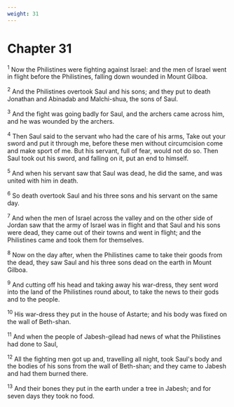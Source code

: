 ```yaml
---
weight: 31
---
```


# Chapter 31

<sup>1</sup> Now the Philistines were fighting against Israel: and the men of Israel went in flight before the Philistines, falling down wounded in Mount Gilboa. 

<sup>2</sup> And the Philistines overtook Saul and his sons; and they put to death Jonathan and Abinadab and Malchi-shua, the sons of Saul. 

<sup>3</sup> And the fight was going badly for Saul, and the archers came across him, and he was wounded by the archers. 

<sup>4</sup> Then Saul said to the servant who had the care of his arms, Take out your sword and put it through me, before these men without circumcision come and make sport of me. But his servant, full of fear, would not do so. Then Saul took out his sword, and falling on it, put an end to himself. 

<sup>5</sup> And when his servant saw that Saul was dead, he did the same, and was united with him in death. 

<sup>6</sup> So death overtook Saul and his three sons and his servant on the same day. 

<sup>7</sup> And when the men of Israel across the valley and on the other side of Jordan saw that the army of Israel was in flight and that Saul and his sons were dead, they came out of their towns and went in flight; and the Philistines came and took them for themselves. 

<sup>8</sup> Now on the day after, when the Philistines came to take their goods from the dead, they saw Saul and his three sons dead on the earth in Mount Gilboa. 

<sup>9</sup> And cutting off his head and taking away his war-dress, they sent word into the land of the Philistines round about, to take the news to their gods and to the people. 

<sup>10</sup> His war-dress they put in the house of Astarte; and his body was fixed on the wall of Beth-shan. 

<sup>11</sup> And when the people of Jabesh-gilead had news of what the Philistines had done to Saul, 

<sup>12</sup> All the fighting men got up and, travelling all night, took Saul's body and the bodies of his sons from the wall of Beth-shan; and they came to Jabesh and had them burned there. 

<sup>13</sup> And their bones they put in the earth under a tree in Jabesh; and for seven days they took no food. 


